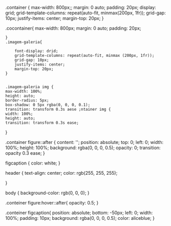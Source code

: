 .container {
    max-width: 800px;;
    margin: 0 auto;
    padding: 20px;
    display: grid;
    grid-template-columns: repeat(auto-fit, minmax(200px, 1fr));
    grid-gap: 10px;
    justify-items: center;
    margin-top: 20px;
}

.cocontainer{
    max-width: 800px;
    margin: 0 auto;
    padding: 20px;
    
    }
    .imagem-galeria{
    
        font-display: drid;
        grid-template-columns: repeat(auto-fit, minmax (200px, 1fr));
        grid-gap: 10px;
        justify-items: center;
        margin-top: 20px;
    }
    
    
    .imagem-galeria img {
    max-width: 100%;
    height: auto;
    border-radius: 5px;
    box-shadow: 0 5px rgba(0, 0, 0, 0.1);
    transition: transform 0.3s aese ;ntainer img {
    width: 100%;
    height: auto;
    transition: transform 0.3s ease;
}

.container figure::after {
    content: '';
    position: absolute;
    top: 0;
    left: 0;
    width: 100%;
    height: 100%;
    background: rgba(0, 0, 0, 0.5);
    opacity: 0;
    transition: opacity 0.3 ease;
}

figcaption {
    color: white;
}

header {
    text-align: center;
    color: rgb(255, 255, 255);

}

body {
    background-color: rgb(0, 0, 0);
}

.conteiner figure:hover::after{
    opacity: 0.5;
}

.conteiner figcaption{
    position: absolute; 
    bottom: -50px;
    left: 0;
    width: 100%;
    padding: 10px;
    background: rgba(0, 0, 0, 0.5);
    color: aliceblue;
}
